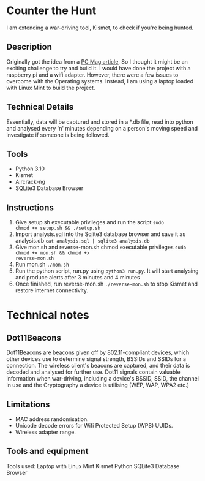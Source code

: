 # Counter the Hunt
I am extending a war-driving tool, Kismet, to check if you're being hunted.

## Description
Originally got the idea from a <a href="https://au.pcmag.com/security/95637/are-you-being-followed-use-a-raspberry-pi-to-find-out">PC Mag article</a>, So I thought it might be an exciting challenge to try and build it. I would have done the project with a raspberry pi and a wifi adapter. However, there were a few issues to overcome with the Operating systems. Instead, I am using a laptop loaded with Linux Mint to build the project.

## Technical Details
Essentially, data will be captured and stored in a *.db file, read into python and analysed every 'n' minutes depending on a person's moving speed and investigate if someone is being followed.

## Tools
* Python 3.10
* Kismet
* Aircrack-ng
* SQLite3 Database Browser

## Instructions

1. Give setup.sh executable privileges and run the script <code>sudo chmod +x setup.sh && ./setup.sh</code>
2. Import analysis.sql into the Sqlite3 database browser and save it as analysis.db <code>cat analysis.sql | sqlite3 analysis.db</code>
3. Give mon.sh and reverse-mon.sh chmod executable privileges <code>sudo chmod +x mon.sh && chmod +x reverse-mon.sh</code>
4. Run mon.sh <code>./mon.sh</code>
5. Run the python script, run.py using <code>python3 run.py</code>. It will start analysing and produce alerts after 3 minutes and 4 minutes
6. Once finished, run reverse-mon.sh <code>./reverse-mon.sh</code> to stop Kismet and restore internet connectivity.

# Technical notes

## Dot11Beacons
Dot11Beacons are beacons given off by 802.11-compliant devices, which other devices use to determine signal strength, BSSIDs and SSIDs for a connection.
The wireless client's beacons are captured, and their data is decoded and analysed for further use. Dot11 signals contain valuable information when war-driving, including a device's BSSID, SSID, the channel in use and the Cryptography a device is utilising (WEP, WAP, WPA2 etc.)

## Limitations
* MAC address randomisation.
* Unicode decode errors for Wifi Protected Setup (WPS) UUIDs.
* Wireless adapter range.

## Tools and equipment
Tools used:
Laptop with Linux Mint
Kismet
Python
SQLite3 Database Browser
